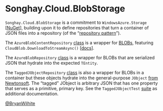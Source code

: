 # Songhay.Cloud.BlobStorage

`Songhay.Cloud.BlobStorage` is a commitment to `WindowsAzure.Storage` [[NuGet](https://www.nuget.org/packages/WindowsAzure.Storage/)], building upon it to define repositories that turn a container of JSON files into a repository (of the “[repository pattern](https://www.infragistics.com/community/blogs/dhananjay_kumar/archive/2016/03/07/how-to-implement-the-repository-pattern-in-asp-net-mvc-application.aspx)”).

The `AzureBlobContentRepository` [class](./Songhay.Cloud.BlobStorage/Repositories/AzureBlobContentRepository.cs) is a wrapper for [BLOBs](https://en.wikipedia.org/wiki/Binary_large_object), featuring `CloudBlob.DownloadToStreamAsync()` [[docs](https://docs.microsoft.com/en-us/dotnet/api/microsoft.windowsazure.storage.blob.cloudblob.downloadtostreamasync?view=azure-dotnet)].

The `AzureBlobRepository` [class](./Songhay.Cloud.BlobStorage/Repositories/AzureBlobRepository.cs) is a wrapper for BLOBs that are serialized JSON that hydrate into the expected `TEntity`.

The `TaggedJObjectRepository` [class](./Songhay.Cloud.BlobStorage/Repositories/TaggedJObjectRepository.cs) is also a wrapper for BLOBs in a container but these objects hydrate into the general-purpose `JObject` [from Newtonsoft](https://www.newtonsoft.com/json/help/html/T_Newtonsoft_Json_Linq_JObject.htm). The “tagged” JObject is arbitrary JSON that has one property that serves as a primitive, primary key. See the `TaggedJObjectTest` [suite](./Songhay.Cloud.BlobStorage.Tests/TaggedJObjectTest.cs) as additional documentation.

[@BryanWilhite](https://twitter.com/bryanwilhite)